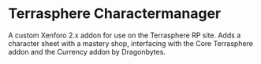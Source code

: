 # Terrasphere Charactermanager

A custom Xenforo 2.x addon for use on the Terrasphere RP site. Adds a character sheet with a mastery shop, interfacing with the Core Terrasphere addon and the Currency addon by Dragonbytes.